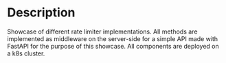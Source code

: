 # Description

Showcase of different rate limiter implementations. All methods are implemented as middleware on the server-side for a simple API made with FastAPI for the purpose of this showcase. All components are deployed on a k8s cluster.